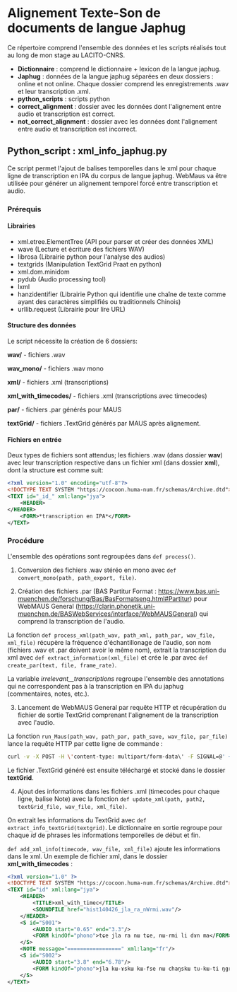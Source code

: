 # Alignement Texte-Son de documents de langue Japhug

Ce répertoire comprend l'ensemble des données et les scripts réalisés tout au long de mon stage au LACITO-CNRS. 

- **Dictionnaire** : comprend le dictionnaire + lexicon de la langue japhug.
- **Japhug** : données de la langue japhug séparées en deux dossiers : online et not online. Chaque dossier comprend les enregistrements .wav et leur transcription .xml.
- **python_scripts** : scripts python
- **correct_alignment** : dossier avec les données dont l'alignement entre audio et transcription est correct.
- **not_correct_alignment** : dossier avec les données dont l'alignement entre audio et transcription est incorrect.


## Python_script : xml_info_japhug.py

Ce script permet l'ajout de balises temporelles dans le xml pour chaque ligne de transcription en IPA du corpus de langue japhug. WebMaus va être utilisée pour générer un alignement temporel forcé entre transcription et audio.


### Prérequis
#### Librairies

- xml.etree.ElementTree (API pour parser et créer des données XML)
- wave (Lecture et écriture des fichiers WAV)
- librosa (Librairie python pour l'analyse des audios)
- textgrids (Manipulation TextGrid Praat en python)
- xml.dom.minidom 
- pydub (Audio processing tool)
- lxml
- hanzidentifier (Librairie Python qui identifie une chaîne de texte comme ayant des caractères simplifiés ou traditionnels Chinois)
- urllib.request (Librairie pour lire URL)


#### Structure des données

Le script nécessite la création de 6 dossiers:

**wav/** - fichiers .wav


**wav_mono/** - fichiers .wav mono


**xml/** - fichiers .xml (transcriptions)


**xml_with_timecodes/** - fichiers .xml (transcriptions avec timecodes)


**par/** - fichiers .par générés pour MAUS


**textGrid/** - fichiers .TextGrid générés par MAUS après alignement.


#### Fichiers en entrée

Deux types de fichiers sont attendus; les fichiers .wav (dans dossier **wav**) avec leur transcription respective dans un fichier xml (dans dossier **xml**), dont la structure est comme suit:
```xml
<?xml version="1.0" encoding="utf-8"?>
<!DOCTYPE TEXT SYSTEM "https://cocoon.huma-num.fr/schemas/Archive.dtd">
<TEXT id="_id_" xml:lang="jya">
    <HEADER>
</HEADER>
    <FORM>*transcription en IPA*</FORM>
</TEXT>
```


### Procédure

L'ensemble des opérations sont regroupées dans `def process()`.


1. Conversion des fichiers .wav stéréo en mono avec `def convert_mono(path, path_export, file)`.


2. Création des fichiers .par (BAS Partitur Format : https://www.bas.uni-muenchen.de/forschung/Bas/BasFormatseng.html#Partitur) pour WebMAUS General (https://clarin.phonetik.uni-muenchen.de/BASWebServices/interface/WebMAUSGeneral) qui comprend la transcription de l'audio.

La fonction `def process_xml(path_wav, path_xml, path_par, wav_file, xml_file)` récupère la fréquence d'échantillonage de l'audio, son nom (fichiers .wav et .par doivent avoir le même nom), extrait la transcription du xml avec `def extract_information(xml_file)` et crée le .par avec `def create_par(text, file, frame_rate)`. 

La variable _irrelevant__transcriptions_ regroupe l'ensemble des annotations qui ne correspondent pas à la transcription en IPA du japhug (commentaires, notes, etc.).


3. Lancement de WebMAUS General par requête HTTP et récupération du fichier de sortie TextGrid comprenant l'alignement de la transcription avec l'audio.

La fonction `run_Maus(path_wav, path_par, path_save, wav_file, par_file)` lance la requête HTTP par cette ligne de commande :
```bash
curl -v -X POST -H \'content-type: multipart/form-data\' -F SIGNAL=@' + path_wav + wav_file + ' -F LANGUAGE=sampa -F INSKANTEXTGRID=false -F MODUS=align -F RELAXMINDUR=false -F OUTFORMAT=TextGrid -F TARGETRATE=100000 -F ENDWORD=999999 -F STARTWORD=0 -F INSYMBOL=ipa -F PRESEG=false -F USETRN=false -F BPF=@' + path_par + par_file + ' -F MAUSSHIFT=10 -F INSPROB=0.0 -F INSORTTEXTGRID=false -F MINPAUSLEN=5 -F OUTSYMBOL=ipa -F WEIGHT=default -F NOINITIALFINALSILENCE=false -F ADDSEGPROB=false \'https://clarin.phonetik.uni-muenchen.de/BASWebServices/services/runMAUS\'
```

Le fichier .TextGrid généré est ensuite téléchargé et stocké dans le dossier **textGrid**.


4. Ajout des informations dans les fichiers .xml  (timecodes pour chaque ligne, balise Note) avec la fonction `def update_xml(path, path2, textGrid_file, wav_file, xml_file)`. 

On extrait les informations du TextGrid avec `def extract_info_textGrid(textgrid)`. Le dictionnaire en sortie regroupe pour chaque _id_ de phrases les informations temporelles de début et fin. 

`def add_xml_info(timecode, wav_file, xml_file)` ajoute les informations dans le xml. Un exemple de fichier xml, dans le dossier **xml_with_timecodes** :
```xml
<?xml version="1.0" ?>
<!DOCTYPE TEXT SYSTEM "https://cocoon.huma-num.fr/schemas/Archive.dtd">
<TEXT id="id" xml:lang="jya">
	<HEADER>
		<TITLE>xml_with_timec</TITLE>
		<SOUNDFILE href="hist140426_jla_ra_nWrmi.wav"/>
	</HEADER>
	<S id="S001">
		<AUDIO start="0.65" end="3.3"/>
		<FORM kindOf="phono">﻿tɕe jla ra nɯ tɕe, nɯ-rmi li dɤn ma</FORM>
	</S>
	<NOTE message="=================" xml:lang="fr"/>
	<S id="S002">
		<AUDIO start="3.8" end="6.78"/>
		<FORM kindOf="phono">jla kɯ-ɤskɯ kɯ-fse nɯ chaŋskɯ tu-kɯ-ti ŋgrɤl. </FORM>
	</S>
</TEXT>
```
